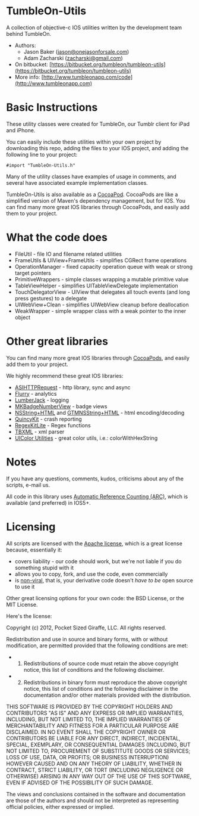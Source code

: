 TumbleOn-Utils
==============

A collection of objective-c IOS utilities written by the development team behind TumbleOn. 

* Authors: 
    * Jason Baker ([jason@onejasonforsale.com](mailto:jason@onejasonforsale.com)) 
    * Adam Zacharski ([zacharski@gmail.com](mailto:zacharski@gmail.com))
* On bitbucket: [https://bitbucket.org/tumbleon/tumbleon-utils](https://bitbucket.org/tumbleon/tumbleon-utils)
* More info: [http://www.tumbleonapp.com/code](http://www.tumbleonapp.com)

Basic Instructions
==================

These utility classes were created for TumbleOn, our Tumblr client for iPad and iPhone. 

You can easily include these utilities within your own project by downloading this repo, adding the files to your IOS project, and adding the following line to your project:

    #import "TumbleOn-Utils.h"

Many of the utility classes have examples of usage in comments, and several have associated example implementation classes.

TumbleOn-Utils is also available as a [CocoaPod](http://cocoapods.org/?q=tumble). CocoaPods are like a simplified version of Maven's dependency management, but for IOS. You can find many more great IOS libraries through CocoaPods, and easily add them to your project.  

What the code does
==================

* FileUtil - file IO and filename related utilities
* FrameUtils & UIView+FrameUtils - simplifies CGRect frame operations
* OperationManager - fixed capacity operation queue with weak or strong target pointers
* PrimitiveWrappers - simple classes wrapping a mutable primitive value
* TableViewHelper - simplifies UITableViewDelegate implementation
* TouchDelegatorView - UIView that delegates all touch events (and long press gestures) to a delegate
* UIWebView+Clean - simplifies UIWebView cleanup before deallocation
* WeakWrapper - simple wrapper class with a weak pointer to the inner object

Other great libraries
=====================

You can find many more great IOS libraries through [CocoaPods](http://cocoapods.org/?q=tumble), and easily add them to your project.  


We highly recommend these great IOS libraries:

* [ASIHTTPRequest](http://allseeing-i.com/ASIHTTPRequest/) - http library, sync and async
* [Flurry](http://www.flurry.com/) - analytics
* [LumberJack](https://github.com/robbiehanson/CocoaLumberjack) - logging
* [MKBadgeNumberView](https://github.com/michaelkamprath/iPhoneMK/tree/master/Views/MKNumberBadgeView) - badge views
* [NSString+HTML](https://github.com/mwaterfall/MWFeedParser/tree/master/Classes) and [GTMNSString+HTML](http://code.google.com/p/google-toolbox-for-mac/source/browse/trunk/Foundation/?r=314) - html encoding/decoding
* [QuincyKit](http://quincykit.net/) - crash reporting
* [RegexKitLite](http://regexkit.sourceforge.net/RegexKitLite/) - Regex functions
* [TBXML](http://www.tbxml.co.uk/TBXML/TBXML_Free.html) - xml parser
* [UIColor Utilities](http://arstechnica.com/apple/2009/02/iphone-development-accessing-uicolor-components/) - great color utils, i.e.: colorWithHexString


Notes
=====

If you have any questions, comments, kudos, criticisms about any of the scripts, e-mail us. 

All code in this library uses [Automatic Reference Counting (ARC)](http://developer.apple.com/library/mac/#releasenotes/ObjectiveC/RN-TransitioningToARC/Introduction/Introduction.html), which is available (and preferred) in IOS5+. 

Licensing
=========

All scripts are licensed with the [Apache license](http://en.wikipedia.org/wiki/Apache_license), which is a great license because, essentially it:

* covers liability - our code should work, but we're not liable if you do something stupid with it
* allows you to copy, fork, and use the code, even commercially
* is [non-viral](http://en.wikipedia.org/wiki/Viral_license), that is, your derivative code doesn't *have to be* open source to use it

Other great licensing options for your own code: the BSD License, or the MIT License.

Here's the license:

Copyright (c) 2012, Pocket Sized Giraffe, LLC. All rights reserved.

Redistribution and use in source and binary forms, with or without
modification, are permitted provided that the following conditions are met:
* 1. Redistributions of source code must retain the above copyright notice, this
list of conditions and the following disclaimer.
* 2. Redistributions in binary form must reproduce the above copyright notice,
this list of conditions and the following disclaimer in the documentation
and/or other materials provided with the distribution.
  
THIS SOFTWARE IS PROVIDED BY THE COPYRIGHT HOLDERS AND CONTRIBUTORS "AS IS" AND
ANY EXPRESS OR IMPLIED WARRANTIES, INCLUDING, BUT NOT LIMITED TO, THE IMPLIED
WARRANTIES OF MERCHANTABILITY AND FITNESS FOR A PARTICULAR PURPOSE ARE
DISCLAIMED. IN NO EVENT SHALL THE COPYRIGHT OWNER OR CONTRIBUTORS BE LIABLE FOR
ANY DIRECT, INDIRECT, INCIDENTAL, SPECIAL, EXEMPLARY, OR CONSEQUENTIAL DAMAGES
(INCLUDING, BUT NOT LIMITED TO, PROCUREMENT OF SUBSTITUTE GOODS OR SERVICES;
LOSS OF USE, DATA, OR PROFITS; OR BUSINESS INTERRUPTION) HOWEVER CAUSED AND
ON ANY THEORY OF LIABILITY, WHETHER IN CONTRACT, STRICT LIABILITY, OR TORT
(INCLUDING NEGLIGENCE OR OTHERWISE) ARISING IN ANY WAY OUT OF THE USE OF THIS
SOFTWARE, EVEN IF ADVISED OF THE POSSIBILITY OF SUCH DAMAGE.
  
The views and conclusions contained in the software and documentation are those
of the authors and should not be interpreted as representing official policies,
either expressed or implied.
